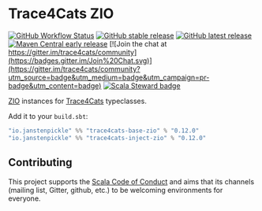 # Trace4Cats ZIO

[![GitHub Workflow Status](https://img.shields.io/github/workflow/status/trace4cats/trace4cats-zio/Continuous%20Integration)](https://github.com/trace4cats/trace4cats-zio/actions?query=workflow%3A%22Continuous%20Integration%22)
[![GitHub stable release](https://img.shields.io/github/v/release/trace4cats/trace4cats-zio?label=stable&sort=semver)](https://github.com/trace4cats/trace4cats-zio/releases)
[![GitHub latest release](https://img.shields.io/github/v/release/trace4cats/trace4cats-zio?label=latest&include_prereleases&sort=semver)](https://github.com/trace4cats/trace4cats-zio/releases)
[![Maven Central early release](https://img.shields.io/maven-central/v/io.janstenpickle/trace4cats-inject-zio_2.13?label=early)](https://maven-badges.herokuapp.com/maven-central/io.janstenpickle/trace4cats-inject-zio_2.13)
[![Join the chat at https://gitter.im/trace4cats/community](https://badges.gitter.im/Join%20Chat.svg)](https://gitter.im/trace4cats/community?utm_source=badge&utm_medium=badge&utm_campaign=pr-badge&utm_content=badge)
[![Scala Steward badge](https://img.shields.io/badge/Scala_Steward-helping-blue.svg?style=flat&logo=data:image/png;base64,iVBORw0KGgoAAAANSUhEUgAAAA4AAAAQCAMAAAARSr4IAAAAVFBMVEUAAACHjojlOy5NWlrKzcYRKjGFjIbp293YycuLa3pYY2LSqql4f3pCUFTgSjNodYRmcXUsPD/NTTbjRS+2jomhgnzNc223cGvZS0HaSD0XLjbaSjElhIr+AAAAAXRSTlMAQObYZgAAAHlJREFUCNdNyosOwyAIhWHAQS1Vt7a77/3fcxxdmv0xwmckutAR1nkm4ggbyEcg/wWmlGLDAA3oL50xi6fk5ffZ3E2E3QfZDCcCN2YtbEWZt+Drc6u6rlqv7Uk0LdKqqr5rk2UCRXOk0vmQKGfc94nOJyQjouF9H/wCc9gECEYfONoAAAAASUVORK5CYII=)](https://scala-steward.org)

[ZIO] instances for [Trace4Cats] typeclasses.

Add it to your `build.sbt`:

```scala
"io.janstenpickle" %% "trace4cats-base-zio" % "0.12.0"
"io.janstenpickle" %% "trace4cats-inject-zio" % "0.12.0"
```

## Contributing

This project supports the [Scala Code of Conduct](https://typelevel.org/code-of-conduct.html) and aims that its channels
(mailing list, Gitter, github, etc.) to be welcoming environments for everyone.

[Trace4Cats]: https://github.com/trace4cats/trace4cats
[ZIO]: https://zio.dev
